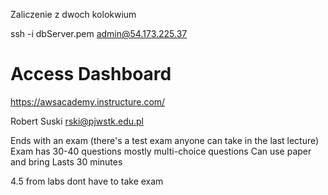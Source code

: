 Zaliczenie z dwoch kolokwium

ssh -i dbServer.pem admin@54.173.225.37

# Access Dashboard
https://awsacademy.instructure.com/

Robert Suski
rski@pjwstk.edu.pl

Ends with an exam (there's a test exam anyone can take in the last lecture)
Exam has 30-40 questions mostly multi-choice questions
Can use paper and bring
Lasts 30 minutes

4.5 from labs dont have to take exam